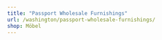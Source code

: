 ```yaml
---
title: "Passport Wholesale Furnishings"
url: /washington/passport-wholesale-furnishings/
shop: Möbel
---
```

